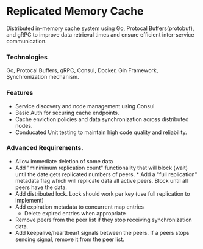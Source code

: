 # Replicated Memory Cache

Distributed in-memory cache system using Go, Protocal Buffers(protobuf), and gRPC
to improve data retrieval times and ensure efficient inter-service communication.

### Technologies

Go, Protocal Buffers, gRPC, Consul, Docker, Gin Framework, Synchronization mechanism.

### Features

- Service discovery and node management using Consul
- Basic Auth for securing cache endpoints.
- Cache enviction policies and data synchronization across distributed nodes.
- Conducated Unit testing to maintain high code quality and reliability.

### Advanced Requirements.

- Allow immediate deletion of some data
- Add "mininimum replication count" functionality that will block (wait)
  until the date gets replicated numbers of peers. \* Add a "full replication" metadata flag which will replicate data
  all active peers. Block until all peers have the data.
- Add distributed lock. Lock should work per key (use full replication to implement)
- Add expiration metadata to concurrent map entries
  - Delete expired entries when appropriate
- Remove peers from the peer list if they stop receiving synchronization data.
- Add keepalive/heartbeart signals between the peers. If a peers stops sending signal, remove it from the peer list.
